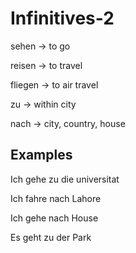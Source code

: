 # Infinitives-2

sehen → to go

reisen → to travel

fliegen → to air travel

zu → within city

nach → city, country, house

## Examples

Ich gehe zu die universitat

Ich fahre nach Lahore

Ich gehe nach House

Es geht zu der Park